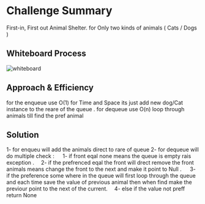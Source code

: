# Challenge Summary
First-in, First out Animal Shelter.
for Only two kinds of animals ( Cats /  Dogs )
## Whiteboard Process
![whiteboard](/stack_queue_animal_shelter/Challenge12.jpg)

## Approach & Efficiency
for the enqueue use O(1) for Time and Space its just add new dog/Cat instance to the reare of the queue .
for dequeue  use O(n) loop through animals till find the pref animal

## Solution
1- for enqueu  will add the animals direct to rare of queue
2- for dequeue will  do multiple check :
  1- if front eqal none means  the queue is empty rais exception .
 2- if the prefrenced eqal the front   will drect remove the front animals means change the front to the next and make it point to Null .
  3- if  the preference some where in the queue will first loop through the queue and each time save the value of previous  animal then when find make the previour point to the next of the current.
 4- else if  the value not preff return None
